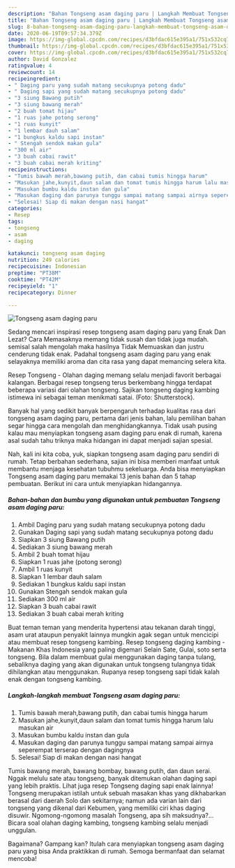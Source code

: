 ```yaml
---
description: "Bahan Tongseng asam daging paru | Langkah Membuat Tongseng asam daging paru Yang Lezat"
title: "Bahan Tongseng asam daging paru | Langkah Membuat Tongseng asam daging paru Yang Lezat"
slug: 8-bahan-tongseng-asam-daging-paru-langkah-membuat-tongseng-asam-daging-paru-yang-lezat
date: 2020-06-19T09:57:34.379Z
image: https://img-global.cpcdn.com/recipes/d3bfdac615e395a1/751x532cq70/tongseng-asam-daging-paru-foto-resep-utama.jpg
thumbnail: https://img-global.cpcdn.com/recipes/d3bfdac615e395a1/751x532cq70/tongseng-asam-daging-paru-foto-resep-utama.jpg
cover: https://img-global.cpcdn.com/recipes/d3bfdac615e395a1/751x532cq70/tongseng-asam-daging-paru-foto-resep-utama.jpg
author: David Gonzalez
ratingvalue: 4
reviewcount: 14
recipeingredient:
- " Daging paru yang sudah matang secukupnya potong dadu"
- " Daging sapi yang sudah matang secukupnya potong dadu"
- "3 siung Bawang putih"
- "3 siung bawang merah"
- "2 buah tomat hijau"
- "1 ruas jahe potong serong"
- "1 ruas kunyit"
- "1 lembar dauh salam"
- "1 bungkus kaldu sapi instan"
- " Stengah sendok makan gula"
- "300 ml air"
- "3 buah cabai rawit"
- "3 buah cabai merah kriting"
recipeinstructions:
- "Tumis bawah merah,bawang putih, dan cabai tumis hingga harum"
- "Masukan jahe,kunyit,daun salam dan tomat tumis hingga harum lalu masukan air"
- "Masukan bumbu kaldu instan dan gula"
- "Masukan daging dan parunya tunggu sampai matang sampai airnya seperempat terserap dengan dagingnya"
- "Selesai! Siap di makan dengan nasi hangat"
categories:
- Resep
tags:
- tongseng
- asam
- daging

katakunci: tongseng asam daging 
nutrition: 249 calories
recipecuisine: Indonesian
preptime: "PT38M"
cooktime: "PT42M"
recipeyield: "1"
recipecategory: Dinner

---
```



![Tongseng asam daging paru](https://img-global.cpcdn.com/recipes/d3bfdac615e395a1/751x532cq70/tongseng-asam-daging-paru-foto-resep-utama.jpg)

Sedang mencari inspirasi resep tongseng asam daging paru yang Enak Dan Lezat? Cara Memasaknya memang tidak susah dan tidak juga mudah. semisal salah mengolah maka hasilnya Tidak Memuaskan dan justru cenderung tidak enak. Padahal tongseng asam daging paru yang enak selayaknya memiliki aroma dan cita rasa yang dapat memancing selera kita.

Resep Tongseng - Olahan daging memang selalu menjadi favorit berbagai kalangan. Berbagai resep tongseng terus berkembang hingga terdapat beberapa variasi dari olahan tongseng. Sajikan tongseng daging kambing istimewa ini sebagai teman menikmati satai. (Foto: Shutterstock).

Banyak hal yang sedikit banyak berpengaruh terhadap kualitas rasa dari tongseng asam daging paru, pertama dari jenis bahan, lalu pemilihan bahan segar hingga cara mengolah dan menghidangkannya. Tidak usah pusing kalau mau menyiapkan tongseng asam daging paru enak di rumah, karena asal sudah tahu triknya maka hidangan ini dapat menjadi sajian spesial.


Nah, kali ini kita coba, yuk, siapkan tongseng asam daging paru sendiri di rumah. Tetap berbahan sederhana, sajian ini bisa memberi manfaat untuk membantu menjaga kesehatan tubuhmu sekeluarga. Anda bisa menyiapkan Tongseng asam daging paru memakai 13 jenis bahan dan 5 tahap pembuatan. Berikut ini cara untuk menyiapkan hidangannya.

<!--inarticleads1-->

##### Bahan-bahan dan bumbu yang digunakan untuk pembuatan Tongseng asam daging paru:

1. Ambil  Daging paru yang sudah matang secukupnya potong dadu
1. Gunakan  Daging sapi yang sudah matang secukupnya potong dadu
1. Siapkan 3 siung Bawang putih
1. Sediakan 3 siung bawang merah
1. Ambil 2 buah tomat hijau
1. Siapkan 1 ruas jahe (potong serong)
1. Ambil 1 ruas kunyit
1. Siapkan 1 lembar dauh salam
1. Sediakan 1 bungkus kaldu sapi instan
1. Gunakan  Stengah sendok makan gula
1. Sediakan 300 ml air
1. Siapkan 3 buah cabai rawit
1. Sediakan 3 buah cabai merah kriting


Buat teman teman yang menderita hypertensi atau tekanan darah tinggi, asam urat ataupun penyakit lainnya mungkin agak segan untuk mencicipi atau membuat resep tongseng kambing. Resep tongseng daging kambing - Makanan Khas Indonesia yang paling digemari Selain Sate, Gulai, soto serta tongseng. Bila dalam membuat gulai menggunakan daging tanpa tulang, sebaliknya daging yang akan digunakan untuk tongseng tulangnya tidak dihilangkan atau menggunakan. Rupanya resep tongseng sapi tidak kalah enak dengan tongseng kambing. 

<!--inarticleads2-->

##### Langkah-langkah membuat Tongseng asam daging paru:

1. Tumis bawah merah,bawang putih, dan cabai tumis hingga harum
1. Masukan jahe,kunyit,daun salam dan tomat tumis hingga harum lalu masukan air
1. Masukan bumbu kaldu instan dan gula
1. Masukan daging dan parunya tunggu sampai matang sampai airnya seperempat terserap dengan dagingnya
1. Selesai! Siap di makan dengan nasi hangat


Tumis bawang merah, bawang bombay, bawang putih, dan daun serai. Nggak melulu sate atau tongseng, banyak ditemukan olahan daging sapi yang lebih praktis. Lihat juga resep Tongseng daging sapi enak lainnya! Tongseng merupakan istilah untuk sebuah masakan khas yang dikhabarkan berasal dari daerah Solo dan sekitarnya; namun ada varian lain dari tongseng yang dikenal dari Kebumen, yang memiliki ciri khas daging disuwir. Ngomong-ngomong masalah Tongseng, apa sih maksudnya?… Bicara soal olahan daging kambing, tongseng kambing selalu menjadi unggulan. 

Bagaimana? Gampang kan? Itulah cara menyiapkan tongseng asam daging paru yang bisa Anda praktikkan di rumah. Semoga bermanfaat dan selamat mencoba!
